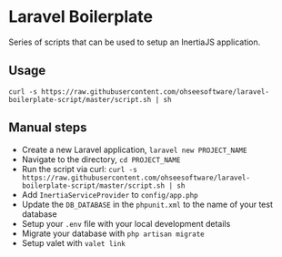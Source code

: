 # Laravel Boilerplate

Series of scripts that can be used to setup an InertiaJS application.

## Usage

```
curl -s https://raw.githubusercontent.com/ohseesoftware/laravel-boilerplate-script/master/script.sh | sh
```

## Manual steps

- Create a new Laravel application, `laravel new PROJECT_NAME`
- Navigate to the directory, `cd PROJECT_NAME`
- Run the script via curl: `curl -s https://raw.githubusercontent.com/ohseesoftware/laravel-boilerplate-script/master/script.sh | sh`
- Add `InertiaServiceProvider` to `config/app.php`
- Update the `DB_DATABASE` in the `phpunit.xml` to the name of your test database
- Setup your `.env` file with your local development details
- Migrate your database with `php artisan migrate`
- Setup valet with `valet link`
